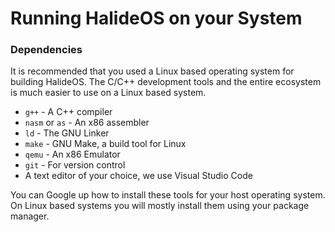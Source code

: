 # Running HalideOS on your System

### Dependencies

It is recommended that you used a Linux based operating system for building HalideOS. The C/C++ development
tools and the entire ecosystem is much easier to use on a Linux based system.

- `g++` - A C++ compiler
- `nasm` or `as` - An x86 assembler
- `ld` - The GNU Linker
- `make` - GNU Make, a build tool for Linux
- `qemu` - An x86 Emulator
- `git` - For version control
- A text editor of your choice, we use Visual Studio Code

You can Google up how to install these tools for your host operating system. On Linux based systems you will
mostly install them using your package manager.
